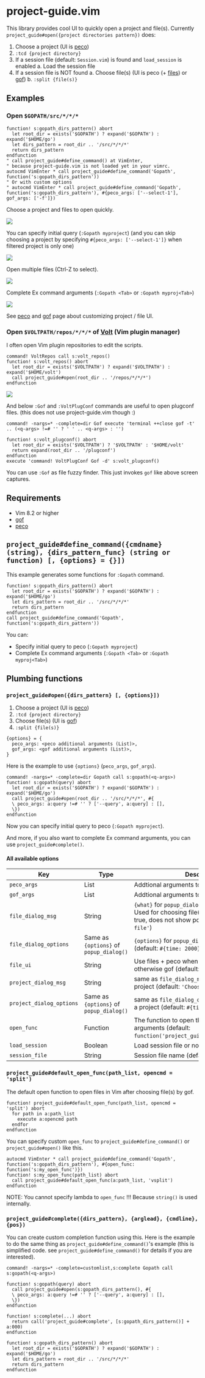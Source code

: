 # project-guide.vim

This library provides cool UI to quickly open a project and file(s).
Currently `project_guide#open({project directories pattern})` does:

1. Choose a project (UI is [peco](https://github.com/peco/peco))
2. `:tcd {project directory}`
3. If a session file (default: `Session.vim`) is found and `load_session` is enabled
  a. Load the session file
4. If a session file is NOT found
  a. Choose file(s) (UI is peco (+ [files](https://github.com/mattn/files)) or [gof](https://github.com/mattn/gof))
  b. `:split {file(s)}`

## Examples

### Open `$GOPATH/src/*/*/*`

```vim
function! s:gopath_dirs_pattern() abort
  let root_dir = exists('$GOPATH') ? expand('$GOPATH') : expand('$HOME/go')
  let dirs_pattern = root_dir .. '/src/*/*/*'
  return dirs_pattern
endfunction
" call project_guide#define_command() at VimEnter,
" because project-guide.vim is not loaded yet in your vimrc.
autocmd VimEnter * call project_guide#define_command('Gopath', function('s:gopath_dirs_pattern'))
" Or with custom options
" autocmd VimEnter * call project_guide#define_command('Gopath', function('s:gopath_dirs_pattern'), #{peco_args: ['--select-1'], gof_args: ['-f']})
```

Choose a project and files to open quickly.

![](https://i.imgur.com/v1LPefs.gif)

You can specify initial query (`:Gopath myproject`)
(and you can skip choosing a project by specifying `#{peco_args: ['--select-1']}`
when filtered project is only one)

![](https://i.imgur.com/joDXpt9.gif)

Open multiple files (Ctrl-Z to select).

![](https://i.imgur.com/V4cjMCW.gif)

Complete Ex command arguments (`:Gopath <Tab>` or `:Gopath myproj<Tab>`)

![](https://i.imgur.com/HcJaDji.gif)

See [peco](https://github.com/peco/peco) and [gof](https://github.com/mattn/gof)
page about customizing project / file UI.

### Open `$VOLTPATH/repos/*/*/*` of [Volt](https://github.com/vim-volt/volt) (Vim plugin manager)

I often open Vim plugin repositories to edit the scripts.

```vim
command! VoltRepos call s:volt_repos()
function! s:volt_repos() abort
  let root_dir = exists('$VOLTPATH') ? expand('$VOLTPATH') : expand('$HOME/volt')
  call project_guide#open(root_dir .. '/repos/*/*/*')
endfunction
```

![](https://i.imgur.com/kYyCuAn.gif)

And below `:Gof` and `:VoltPlugConf` commands are useful to open plugconf files.
(this does not use project-guide.vim though :)

```vim
command! -nargs=* -complete=dir Gof execute 'terminal ++close gof -t' .. (<q-args> !=# '' ? ' ' .. <q-args> : '')

function! s:volt_plugconf() abort
  let root_dir = exists('$VOLTPATH') ? '$VOLTPATH' : '$HOME/volt'
  return expand(root_dir .. '/plugconf')
endfunction
execute 'command! VoltPlugConf Gof -d' s:volt_plugconf()
```

You can use `:Gof` as file fuzzy finder.
This just invokes `gof` like above screen captures.

## Requirements

* Vim 8.2 or higher
* [gof](https://github.com/mattn/gof)
* [peco](https://github.com/peco/peco)

## `project_guide#define_command({cmdname} (string), {dirs_pattern_func} (string or function) [, {options} = {}])`

This example generates some functions for `:Gopath` command.

```vim
function! s:gopath_dirs_pattern() abort
  let root_dir = exists('$GOPATH') ? expand('$GOPATH') : expand('$HOME/go')
  let dirs_pattern = root_dir .. '/src/*/*/*'
  return dirs_pattern
endfunction
call project_guide#define_command('Gopath', function('s:gopath_dirs_pattern'))
```

You can:

* Specify initial query to peco (`:Gopath myproject`)
* Complete Ex command arguments (`:Gopath <Tab>` or `:Gopath myproj<Tab>`)

## Plumbing functions

### `project_guide#open({dirs_pattern} [, {options}])`

1. Choose a project (UI is [peco](https://github.com/peco/peco))
2. `:tcd {project directory}`
3. Choose file(s) (UI is [gof](https://github.com/mattn/gof))
4. `:split {file(s)}`

```
{options} = {
  peco_args: <peco additional arguments (List)>,
  gof_args: <gof additional arguments (List)>,
}
```

Here is the example to use `{options}` (`peco_args`, `gof_args`).

```vim
command! -nargs=* -complete=dir Gopath call s:gopath(<q-args>)
function! s:gopath(query) abort
  let root_dir = exists('$GOPATH') ? expand('$GOPATH') : expand('$HOME/go')
  call project_guide#open(root_dir .. '/src/*/*/*', #{
  \ peco_args: a:query !=# '' ? ['--query', a:query] : [],
  \})
endfunction
```

Now you can specify initial query to peco (`:Gopath myproject`).

And more, if you also want to complete Ex command arguments, you can use
`project_guide#complete()`.

#### All available options

| Key                      | Type                                    | Description                                                                                                                                           |
|--------------------------|-----------------------------------------|-------------------------------------------------------------------------------------------------------------------------------------------------------|
| `peco_args`              | List<String>                            | Addtional arguments to peco (default: `[]`)                                                                                                           |
| `gof_args`               | List<String>                            | Addtional arguments to gof (default: `[]`)                                                                                                            |
| `file_dialog_msg`        | String                                  | `{what}` for `popup_dialog({what}, {options})`. Used for choosing file(s). if empty({what}) is true, does not show popup (default: `'Choose a file'`) |
| `file_dialog_options`    | Same as `{options}` of `popup_dialog()` | `{options}` for `popup_dialog({what}, {options})` (default: `#{time: 2000}`)                                                                          |
| `file_ui`                | String                                  | Use files + peco when value is `files+peco`. otherwise gof (default: `files+peco`)                                                                    |
| `project_dialog_msg`     | String                                  | same as `file_dialog_msg` but for choosing a project (default: `'Choose a project'`)                                                                  |
| `project_dialog_options` | Same as `{options}` of `popup_dialog()` | same as `file_dialog_options` but for choosing a project (default: `#{time: 2000}`)                                                                   |
| `open_func`              | Function                                | The function to open the list of file(s) given by arguments (default: `function('project_guide#default_open_func')`)                                  |
| `load_session`           | Boolean                                 | Load session file or not (default: `v:true`)                                                                                                          |
| `session_file`           | String                                  | Session file name (default: `'Session.vim'`)                                                                                                          |

### `project_guide#default_open_func(path_list, opencmd = 'split')`

The default open function to open files in Vim after choosing file(s) by gof.

```vim
function! project_guide#default_open_func(path_list, opencmd = 'split') abort
  for path in a:path_list
    execute a:opencmd path
  endfor
endfunction
```

You can specify custom `open_func` to  `project_guide#define_command()` or `project_guide#open()` like this.

```vim
autocmd VimEnter * call project_guide#define_command('Gopath', function('s:gopath_dirs_pattern'), #{open_func: function('s:my_open_func')})
function! s:my_open_func(path_list) abort
  call project_guide#default_open_func(a:path_list, 'vsplit')
endfunction
```

NOTE: You cannot specify lambda to `open_func` !!!  Because `string()` is used internally.

### `project_guide#complete({dirs_pattern}, {arglead}, {cmdline}, {pos})`

You can create custom completion function using this.
Here is the example to do the same thing as `project_guide#define_command()`'s
example (this is simplified code. see `project_guide#define_command()` for
details if you are interested).

```vim
command! -nargs=* -complete=customlist,s:complete Gopath call s:gopath(<q-args>)

function! s:gopath(query) abort
  call project_guide#open(s:gopath_dirs_pattern(), #{
  \ peco_args: a:query !=# '' ? ['--query', a:query] : [],
  \})
endfunction

function! s:complete(...) abort
  return call('project_guide#complete', [s:gopath_dirs_pattern()] + a:000)
endfunction

function! s:gopath_dirs_pattern() abort
  let root_dir = exists('$GOPATH') ? expand('$GOPATH') : expand('$HOME/go')
  let dirs_pattern = root_dir .. '/src/*/*/*'
  return dirs_pattern
endfunction
```
